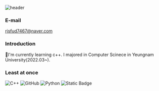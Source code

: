 ![header](https://capsule-render.vercel.app/api?type=waving&animation=fadeIn&color=gradient&height=250&section=header&text=Welcome%20to%20GeonRyoung's%20Github&fontSize=50)
### E-mail
rjsfud7467@naver.com

### Introduction 
🌱I'm currently learning c++.
I majored in Computer Scinece in Yeungnam University(2022.03~).

### Least at once
![C++](https://img.shields.io/badge/c++-%2300599C.svg?style=for-the-badge&logo=c%2B%2B&logoColor=white)
![GitHub](https://img.shields.io/badge/github-%23121011.svg?style=for-the-badge&logo=github&logoColor=white)
![Python](https://img.shields.io/badge/python-3670A0?style=for-the-badge&logo=python&logoColor=ffdd54)
![Static Badge](https://img.shields.io/badge/C-gray?style=flat&logo=C&logoColor=white&logoSize=auto&labelColor=gray&color=gray&hegiht=20)
